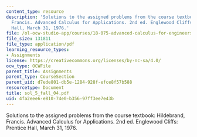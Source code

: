 ```yaml
---
content_type: resource
description: 'Solutions to the assigned problems from the course textbook: Hildebrand,
  Francis. Advanced Calculus for Applications. 2nd ed. Englewood Cliffs: Prentice
  Hall, March 31, 1976.'
file: /ol-ocw-studio-app/courses/18-075-advanced-calculus-for-engineers-fall-2004/4fa2eee6e81074e0b35697ff3ee7e43b_sol_5_fall_04.pdf
file_size: 131811
file_type: application/pdf
learning_resource_types:
- Assignments
license: https://creativecommons.org/licenses/by-nc-sa/4.0/
ocw_type: OCWFile
parent_title: Assignments
parent_type: CourseSection
parent_uid: d7ede801-db5e-1284-928f-efce8f57b588
resourcetype: Document
title: sol_5_fall_04.pdf
uid: 4fa2eee6-e810-74e0-b356-97ff3ee7e43b
---
```

Solutions to the assigned problems from the course textbook: Hildebrand, Francis. Advanced Calculus for Applications. 2nd ed. Englewood Cliffs: Prentice Hall, March 31, 1976.